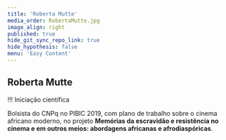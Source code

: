 ```yaml
---
title: 'Roberta Mutte'
media_order: RobertaMutte.jpg
image_align: right
published: true
hide_git_sync_repo_link: true
hide_hypothesis: false
menu: 'Easy Content'
---
```


## Roberta Mutte

!!! Iniciação científica

Bolsista do CNPq no PIBIC 2019, com plano de trabalho sobre o cinema africano moderno, no projeto **Memórias da escravidão e resistência no cinema e em outros meios: abordagens africanas e afrodiaspóricas**.